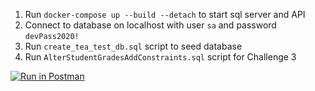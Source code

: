 ﻿1. Run `docker-compose up --build --detach` to start sql server and API
2. Connect to database on localhost with user `sa` and password `devPass2020!`
3. Run `create_tea_test_db.sql` script to seed database
4. Run `AlterStudentGradesAddConstraints.sql` script for Challenge 3

[![Run in Postman](https://run.pstmn.io/button.svg)](https://app.getpostman.com/run-collection/28e641d6467f2c410058)